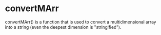 # convertMArr
convertMArr() is a function that is used to convert a multidimensional array into a string (even the deepest dimension is "stringified").
